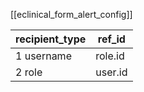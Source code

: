 [[eclinical_form_alert_config]]


| recipient_type |  ref_id |
| ---- | ---- |
| 1 username | role.id |
|2 role| user.id|
